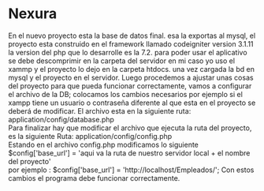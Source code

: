 # Nexura
En el nuevo proyecto esta la base de datos final. esa la exportas al mysql, el proyecto esta construido en el framework llamado codeigniter  version 3.1.11 la version del php que lo desarrolle es la 7.2. para poder usar el aplicativo se debe descomprimir en la carpeta del servidor en mi caso yo uso el xammp y el proyecto  lo dejo en la carpeta htdocs.
una vez cargada la bd en mysql y el proyecto en el servidor.
Luego procedemos a ajustar unas cosas del proyecto para que pueda funcionar correctamente, vamos a configurar el archivo de la DB; colocamos los cambios necesarios por ejemplo si el xampp tiene un usuario o contraseña diferente al que esta en el proyecto se deberá de modificar. 
El archivo esta en la siguiente ruta: application/config/database.php  
Para finalizar hay que modificar el archivo que ejecuta la ruta del proyecto, es la siguiente Ruta:  application/config/config.php     
Estando en el archivo config.php modificamos lo siguiente  $config['base_url'] = 'aqui va la ruta de nuestro servidor local + el nombre del proyecto'  
por ejemplo :  $config['base_url'] = 'http://localhost/Empleados/';
Con estos cambios el programa debe funcionar correctamente. 
